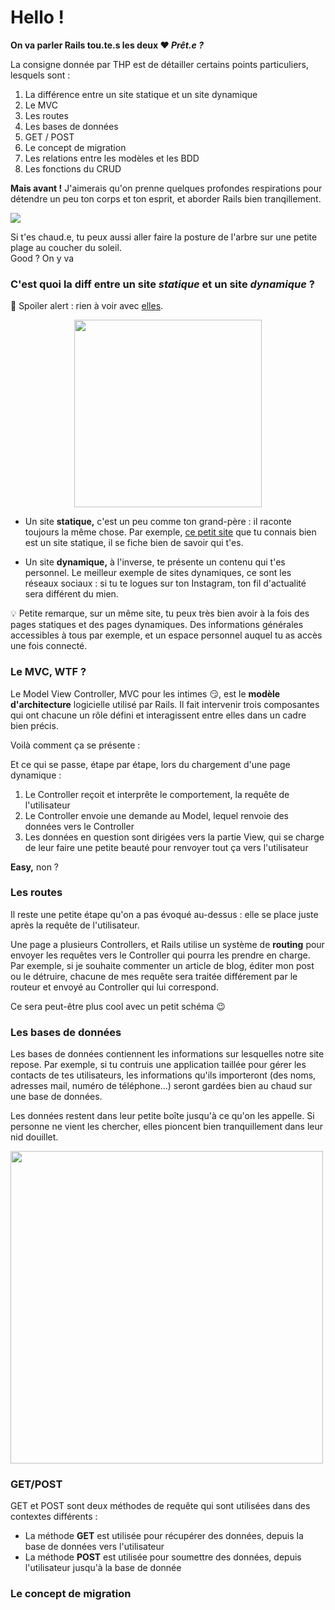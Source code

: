 # Hello !

**On va parler Rails tou.te.s les deux ❤️ _Prêt.e ?_**

La consigne donnée par THP est de détailler certains points particuliers, lesquels sont :

1. La différence entre un site statique et un site dynamique
2. Le MVC
3. Les routes
4. Les bases de données
5. GET / POST
6. Le concept de migration
7. Les relations entre les modèles et les BDD
8. Les fonctions du CRUD

**Mais avant !** J'aimerais qu'on prenne quelques profondes respirations pour détendre un peu ton corps et ton esprit, et aborder Rails bien tranqillement.

<p> <img src="http://www.storystandardsguide.com/wp-content/uploads/2018/01/Yoga.jpeg"/> </p>
Si t'es chaud.e, tu peux aussi aller faire la posture de l'arbre sur une petite plage au coucher du soleil.
<br />
Good ? On y va

### C'est quoi la diff entre un site _statique_ et un site _dynamique_ ?

🔎 Spoiler alert : rien à voir avec [elles](https://fr.wikipedia.org/wiki/Gym_Tonic).

<p align="center"> <img src="https://img.discogs.com/flkuHpN6dkN0CA_Qio_yPiPYTjA=/fit-in/600x600/filters:strip_icc():format(jpeg):mode_rgb():quality(90)/discogs-images/R-1068649-1268586304.jpeg.jpg"/ height="300" width="300"> </p>


- Un site **statique,** c'est un peu comme ton grand-père : il raconte toujours la même chose. Par exemple, [ce petit site](http://motherfuckingwebsite.com/) que tu connais bien est un site statique, il se fiche bien de savoir qui t'es.

- Un site **dynamique,** à l'inverse, te présente un contenu qui t'es personnel. Le meilleur exemple de sites dynamiques, ce sont les réseaux sociaux : si tu te logues sur ton Instagram, ton fil d'actualité sera différent du mien. 

💡 Petite remarque, sur un même site, tu peux très bien avoir à la fois des pages statiques et des pages dynamiques. Des informations générales accessibles à tous par exemple, et un espace personnel auquel tu as accès une fois connecté.

### Le MVC, WTF ?

Le Model View Controller, MVC pour les intimes 😏, est le **modèle d'architecture** logicielle utilisé par Rails. Il fait intervenir trois composantes qui ont chacune un rôle défini et interagissent entre elles dans un cadre bien précis.

Voilà comment ça se présente :



Et ce qui se passe, étape par étape, lors du chargement d'une page dynamique :

1. Le Controller reçoit et interprête le comportement, la requête de l'utilisateur
2. Le Controller envoie une demande au Model, lequel renvoie des données vers le Controller
3. Les données en question sont dirigées vers la partie View, qui se charge de leur faire une petite beauté pour renvoyer tout ça vers l'utilisateur

**Easy,** non ?

### Les routes

Il reste une petite étape qu'on a pas évoqué au-dessus : elle se place juste après la requête de l'utilisateur.

Une page a plusieurs Controllers, et Rails utilise un système de **routing** pour envoyer les requêtes vers le Controller qui pourra les prendre en charge. Par exemple, si je souhaite commenter un article de blog, éditer mon post ou le détruire, chacune de mes requête sera traitée différement par le routeur et envoyé au Controller qui lui correspond.

Ce sera peut-être plus cool avec un petit schéma 😉

### Les bases de données

Les bases de données contiennent les informations sur lesquelles notre site repose. Par exemple, si tu contruis une application taillée pour gérer les contacts de tes utilisateurs, les informations qu'ils importeront (des noms, adresses mail, numéro de téléphone...) seront gardées bien au chaud sur une base de données.

Les données restent dans leur petite boîte jusqu'à ce qu'on les appelle. Si personne ne vient les chercher, elles pioncent bien tranquillement dans leur nid douillet.

<p> <img src="http://www.nosanimos.com/wp-content/uploads/2017/07/chat-qui-dort-1140x743.jpg"/ align="center" width="500"> </p>

### GET/POST

GET et POST sont deux méthodes de requête qui sont utilisées dans des contextes différents : 

- La méthode **GET** est utilisée pour récupérer des données, depuis la base de données vers l'utilisateur
- La méthode **POST** est utilisée pour soumettre des données, depuis l'utilisateur jusqu'à la base de donnée

### Le concept de migration

